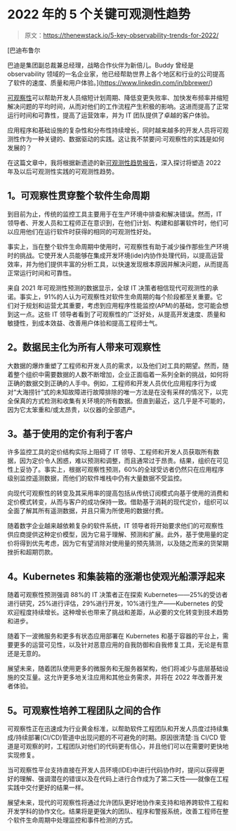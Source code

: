 # 2022 年的 5 个关键可观测性趋势

> 原文：<https://thenewstack.io/5-key-observability-trends-for-2022/>

[](https://www.linkedin.com/in/bbrewer/)

 [巴迪布鲁尔

巴迪是集团副总裁兼总经理，战略合作伙伴为新倍儿。Buddy 曾经是 observability 领域的一名企业家，他已经帮助世界上各个地区和行业的公司提高了软件的速度、质量和用户体验。](https://www.linkedin.com/in/bbrewer/) [](https://www.linkedin.com/in/bbrewer/)

[可观察性](https://thenewstack.io/monitoring-and-observability-whats-the-difference-and-why-does-it-matter/)可以帮助开发人员缩短计划周期、降低变更失败率、加快发布频率并缩短解决问题的平均时间，从而对他们的工作流程产生积极的影响。这进而提高了正常运行时间和可靠性，提高了运营效率，并为 IT 团队提供了卓越的客户体验。

应用程序和基础设施的复杂性和分布性持续增长，同时越来越多的开发人员将可观测性作为一种关键的、数据驱动的实践。这让我不禁要问:可观察性的实践是如何发展的？

在这篇文章中，我将根据新遗迹的新[可观测性趋势报告](https://newrelic.com/resources/report/observability-trends-report)，深入探讨将塑造 2022 年及以后可观测性实践的可观测性趋势。

## **1。可观察性贯穿整个软件生命周期**

到目前为止，传统的监控工具主要用于在生产环境中排查和解决错误。然而，IT 领导者、开发人员和工程师正在意识到，在他们计划、构建和部署软件时，他们可以应用他们在运行软件时获得的相同的可观测性好处。

事实上，当在整个软件生命周期中使用时，可观察性有助于减少操作那些生产环境时的挑战。它使开发人员能够在集成开发环境(ide)内协作处理代码，以提高运营效率，并为他们提供丰富的分析工具，以快速发现根本原因并解决问题，从而提高正常运行时间和可靠性。

来自 2021 年可观测性预测的数据显示，全球 IT 决策者相信现代可观测性的承诺。事实上，91%的人认为可观察性对软件生命周期的每个阶段都至关重要。它们对于规划和运营尤其重要，考虑到应用程序性能监控(APM)的基础，您可能会想到这一点。这些 IT 领导者看到了可观察性的广泛好处，从提高开发速度、质量和敏捷性，到成本效益、改善用户体验和提高工程师士气。

## **2。数据民主化为所有人带来可观察性**

大数据的爆炸重塑了工程师和开发人员的需求，以及他们对工具的期望。然而，随着整个组织中需要数据的人数不断增加，企业正面临着一系列全新的挑战，如何将正确的数据交到正确的人手中。例如，工程师和开发人员优化应用程序行为或对“大海捞针”式的未知故障进行故障排除的唯一方法是在没有采样的情况下，以完全保真的方式检测和收集有关环境的所有数据。但直到最近，这几乎是不可能的，因为它太笨重和/或太昂贵，以仪器的全部遗产。

## **3。基于使用的定价有利于客户**

许多监控工具的定价结构实际上阻碍了 IT 领导、工程师和开发人员获取所有数据，因为定价令人困惑，难以预测和调整，而且通常过于昂贵。结果，组织在可见性上妥协了。事实上，根据可观察性预测，60%的全球受访者仍然只在应用程序级别监控遥测数据，而他们的软件堆栈中仍有大量数据不受监控。

向现代可观察性的转变及其采用率的提高包括从传统订阅模式向基于使用的消费和定价模式转变，从而与客户的成功保持一致。借助基于消耗的现代定价，组织可以全面了解其所有遥测数据，并且只需为所使用的数据付费。

随着数字企业越来越依赖复杂的软件系统，IT 领导者将开始要求他们的可观察性供应商提供这种定价模型，因为它易于理解、预测和扩展。此外，基于使用量的定价将得到优先考虑，因为它有望消除对使用量的预先猜测，以及随之而来的货架期挫折和超期罚款。

## **4。Kubernetes 和集装箱的涨潮也使观光船漂浮起来**

随着可观察性预测强调 88%的 IT 决策者正在探索 Kubernetes——25%的受访者进行研究，25%进行评估，29%进行开发，10%进行生产——Kubernetes 的受欢迎程度持续增长。这种增长也带来了挑战和差距，从必要的文化转变到技术趋势和进步。

随着下一波微服务和更多有状态应用部署在 Kubernetes 和基于容器的平台上，需要更多的运营可见性，以及针对恶意应用的自我防御和自我修复工具，无论是有意还是无意的。

展望未来，随着团队使用更多的微服务和无服务器架构，他们将减少与底层基础设施的交互量。这允许更多地关注应用和其他业务需求，并将在 2022 年改善开发者体验。

## **5。可观察性培养工程团队之间的合作**

可观察性正在迅速成为行业黄金标准，以帮助软件工程团队和开发人员度过持续集成/持续部署(CI/CD)管道中出现问题的不可避免的时期。原因很清楚:当 CI/CD 管道是可观察的时，工程团队对他们的代码更有信心，并且他们可以在需要时更快地实现修复。

当可观察性平台支持直接在开发人员环境(IDE)中进行代码协作时，提问以获得更好的理解、强调潜在的错误以及在代码上进行合作成为了第二天性——就像在工程实践中交付更好的结果一样。

展望未来，现代的可观察性将通过允许团队更好地协作来支持和培养跨软件工程和开发学科的协作文化。结果将是更强大的团队、程序和警报系统，改善工程师在整个软件生命周期中处理监控和事件检测的方式。

<svg xmlns:xlink="http://www.w3.org/1999/xlink" viewBox="0 0 68 31" version="1.1"><title>Group</title> <desc>Created with Sketch.</desc></svg>